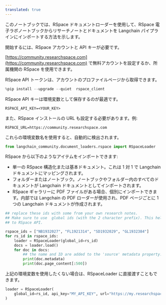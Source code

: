```yaml
---
translated: true
---
```


このノートブックでは、RSpace ドキュメントローダーを使用して、RSpace 電子ラボノートブックからリサーチノートとドキュメントを Langchain パイプラインにインポートする方法を示します。

開始するには、RSpace アカウントと API キーが必要です。

[https://community.researchspace.com](https://community.researchspace.com) で無料アカウントを設定するか、所属機関の RSpace を使用できます。

RSpace API トークンは、アカウントのプロファイルページから取得できます。

```python
%pip install --upgrade --quiet  rspace_client
```

RSpace API キーは環境変数として保存するのが最適です。

    RSPACE_API_KEY=<YOUR_KEY>

また、RSpace インストールの URL も設定する必要があります。例:

    RSPACE_URL=https://community.researchspace.com

これらの環境変数名を使用すると、自動的に検出されます。

```python
from langchain_community.document_loaders.rspace import RSpaceLoader
```

RSpace から以下のようなアイテムをインポートできます:

* 単一の RSpace 構造化または基本ドキュメント。これは 1 対 1 で Langchain ドキュメントにマッピングされます。
* フォルダーまたはノートブック。ノートブックやフォルダー内のすべてのドキュメントが Langchain ドキュメントとしてインポートされます。
* RSpace ギャラリーに PDF ファイルがある場合、個別にインポートできます。内部では Langchain の PDF ローダーが使用され、PDF ページごとに 1 つの Langchain ドキュメントが作成されます。

```python
## replace these ids with some from your own research notes.
## Make sure to use  global ids (with the 2 character prefix). This helps the loader know which API calls to make
## to RSpace API.

rspace_ids = ["NB1932027", "FL1921314", "SD1932029", "GL1932384"]
for rs_id in rspace_ids:
    loader = RSpaceLoader(global_id=rs_id)
    docs = loader.load()
    for doc in docs:
        ## the name and ID are added to the 'source' metadata property.
        print(doc.metadata)
        print(doc.page_content[:500])
```

上記の環境変数を使用したくない場合は、RSpaceLoader に直接渡すこともできます。

```python
loader = RSpaceLoader(
    global_id=rs_id, api_key="MY_API_KEY", url="https://my.researchspace.com"
)
```
